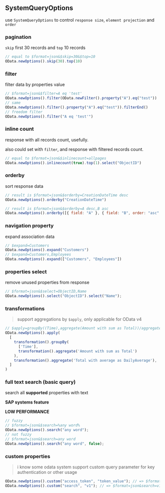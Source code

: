 ## SystemQueryOptions

use `SystemQueryOptions` to control `response size`, `element projection` and `order`

### pagination

`skip` first 30 records and `top` 10 records

```js
// equal to $format=json&$skip=30&$top=10
OData.newOptions().skip(30).top(10)
```

### filter

filter data by properties value

```js
// $format=json&$filter=A eq 'test'
OData.newOptions().filter(OData.newFilter().property("A").eq("test"))
// same
OData.newOptions().filter().property("A").eq("test")).filterEnd()
// freedom filter
OData.newOptions().filter("A eq 'test'")
```

### inline count

response with all records count, usefully.

also could set with `filter`, and response with filtered records count.

```js
// equal to $format=json&$inlinecount=allpages
OData.newOptions().inlinecount(true).top(1).select("ObjectID")
```

### orderby

sort response data

```javascript
// result is $format=json&$orderby=CreationDateTime desc
OData.newOptions().orderby("CreationDateTime")

// result is $format=json&$orderby=A desc,B asc
OData.newOptions().orderby([{ field: "A" }, { field: "B", order: "asc" }])
```

### navigation property

expand association data

```javascript
// $expand=Customers
OData.newOptions().expand("Customers")
// $expand=Customers,Employees
OData.newOptions().expand(["Customers", "Employees"])
```

### properties select

remove unused properties from response

```js
// $format=json&$select=ObjectID,Name
OData.newOptions().select("ObjectID").select("Name");
```


### transformations

> support aggregations by `$apply`, only applicable for OData v4

```js
// $apply=groupBy((Time),aggregate(Amount with sum as Total))/aggregate(Total with average as DailyAverage)
OData.newOptions().apply(
  [
    transformation().groupBy(
      ['Time'],
      transformation().aggregate('Amount with sum as Total')
    ),
    transformation().aggregate('Total with average as DailyAverage'),
  ]
)
```

### full text search (basic query)

search all **supported** properties with text

**SAP systems feature**

**LOW PERFORMANCE**

```js
// fuzzy
// $format=json&$search=%any word%
OData.newOptions().search("any word");
// not fuzzy
// $format=json&$search=any word
OData.newOptions().search("any word", false);
```


### custom properties

> i know some odata system support custom query parameter for key authentication or other usage

```ts
OData.newOptions().custom("access_token", "token_value"); // => $format=json&access_token=token_value
OData.newOptions().custom("search", "v1"); // => $format=json&search=v1

```
